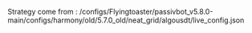 Strategy come from : /configs/Flyingtoaster/passivbot_v5.8.0-main/configs/harmony/old/5.7.0_old/neat_grid/algousdt/live_config.json